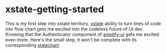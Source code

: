 # xstate-getting-started
This is my first step into xstate territory.
[xstate](https://github.com/statelyai/xstate) ability to turn lines of code into flow chart gets me excited into the codeless future of UI dev.  
Knowing that the Authenticator component of [amplify-ui](https://github.com/aws-amplify/amplify-ui) gets me excited even more.
Here's the small step, it won't be complete with its corresponding [statechart](https://stately.ai/viz/fbfd9945-49b5-4231-9607-d1bf64f1cc0b).